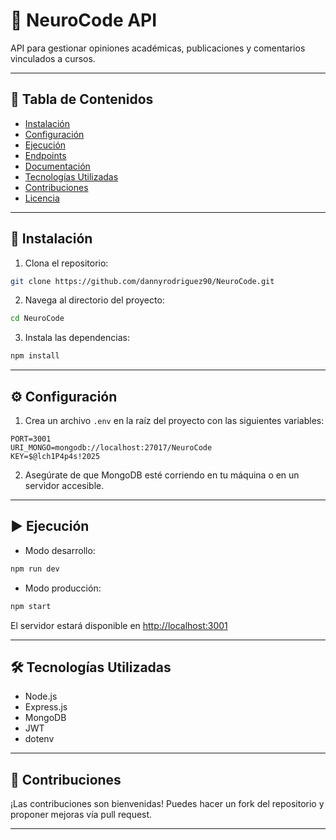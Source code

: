 # 🧠 NeuroCode API

API para gestionar opiniones académicas, publicaciones y comentarios vinculados a cursos.

---

## 📑 Tabla de Contenidos

- [Instalación](#instalación)
- [Configuración](#configuración)
- [Ejecución](#ejecución)
- [Endpoints](#endpoints)
- [Documentación](#documentación)
- [Tecnologías Utilizadas](#tecnologías-utilizadas)
- [Contribuciones](#contribuciones)
- [Licencia](#licencia)

---

## 🚧 Instalación

1. Clona el repositorio:

```bash
git clone https://github.com/dannyrodriguez90/NeuroCode.git
```

2. Navega al directorio del proyecto:

```bash
cd NeuroCode
```

3. Instala las dependencias:

```bash
npm install
```

---

## ⚙️ Configuración

1. Crea un archivo `.env` en la raíz del proyecto con las siguientes variables:

```env
PORT=3001
URI_MONGO=mongodb://localhost:27017/NeuroCode
KEY=$@lch1P4p4s!2025
```

2. Asegúrate de que MongoDB esté corriendo en tu máquina o en un servidor accesible.

---

## ▶️ Ejecución

- Modo desarrollo:

```bash
npm run dev
```

- Modo producción:

```bash
npm start
```

El servidor estará disponible en [http://localhost:3001](http://localhost:3001)

---


## 🛠 Tecnologías Utilizadas

- Node.js
- Express.js
- MongoDB
- JWT
- dotenv

---

## 🤝 Contribuciones

¡Las contribuciones son bienvenidas! Puedes hacer un fork del repositorio y proponer mejoras vía pull request.

---


